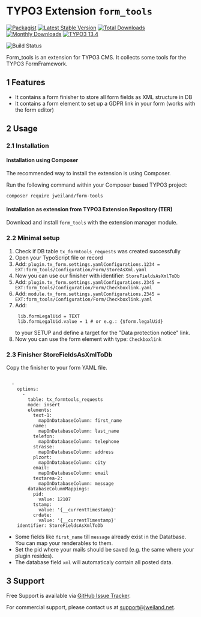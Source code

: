 # TYPO3 Extension `form_tools`

[![Packagist][packagist-logo-stable]][extension-packagist-url]
[![Latest Stable Version][extension-build-shield]][extension-ter-url]
[![Total Downloads][extension-downloads-badge]][extension-packagist-url]
[![Monthly Downloads][extension-monthly-downloads]][extension-packagist-url]
[![TYPO3 13.4][TYPO3-shield]][TYPO3-13-url]

![Build Status](https://github.com/jweiland-net/form_tools/workflows/CI/badge.svg)

Form_tools is an extension for TYPO3 CMS. It collects some tools for the TYPO3 FormFramework.

## 1 Features

* It contains a form finisher to store all form fields as XML structure in DB
* It contains a form element to set up a GDPR link in your form (works with the form editor)

## 2 Usage

### 2.1 Installation

#### Installation using Composer

The recommended way to install the extension is using Composer.

Run the following command within your Composer based TYPO3 project:

```
composer require jweiland/form-tools
```

#### Installation as extension from TYPO3 Extension Repository (TER)

Download and install `form_tools` with the extension manager module.

### 2.2 Minimal setup

1) Check if DB table `tx_formtools_requests` was created successfully
2) Open your TypoScript file or record
3) Add: `plugin.tx_form.settings.yamlConfigurations.1234 = EXT:form_tools/Configuration/Form/StoreAsXml.yaml`
4) Now you can use our finisher with identifier: `StoreFieldsAsXmlToDb`
5) Add: `plugin.tx_form.settings.yamlConfigurations.2345 = EXT:form_tools/Configuration/Form/Checkboxlink.yaml`
6) Add: `module.tx_form.settings.yamlConfigurations.2345 = EXT:form_tools/Configuration/Form/Checkboxlink.yaml`
7) Add:
   ```
    lib.formLegalUid = TEXT
    lib.formLegalUid.value = 1 # or e.g.: {$form.legalUid}
   ```
   to your SETUP and define a target for the "Data protection notice" link.
7) Now you can use the form element with type: `Checkboxlink`

### 2.3 Finisher StoreFieldsAsXmlToDb

Copy the finisher to your form YAML file.

```

  -
    options:
      -
        table: tx_formtools_requests
        mode: insert
        elements:
          text-1:
            mapOnDatabaseColumn: first_name
          name:
            mapOnDatabaseColumn: last_name
          telefon:
            mapOnDatabaseColumn: telephone
          strasse:
            mapOnDatabaseColumn: address
          plzort:
            mapOnDatabaseColumn: city
          email:
            mapOnDatabaseColumn: email
          textarea-2:
            mapOnDatabaseColumn: message
        databaseColumnMappings:
          pid:
            value: 12107
          tstamp:
            value: '{__currentTimestamp}'
          crdate:
            value: '{__currentTimestamp}'
    identifier: StoreFieldsAsXmlToDb
```

* Some fields like `first_name` till `message` already exist in the Datatbase. You can map your renderables to them.
* Set the pid where your mails should be saved (e.g. the same where your plugin resides).
* The database field `xml` will automaticaly contain all posted data.

## 3 Support

Free Support is available via [GitHub Issue Tracker](https://github.com/jweiland-net/form_tools/issues).

For commercial support, please contact us at [support@jweiland.net](support@jweiland.net).


<!-- MARKDOWN LINKS & IMAGES -->

[extension-build-shield]: https://poser.pugx.org/jweiland/form-tools/v/stable.svg?style=for-the-badge

[extension-downloads-badge]: https://poser.pugx.org/jweiland/form-tools/d/total.svg?style=for-the-badge

[extension-monthly-downloads]: https://poser.pugx.org/jweiland/form-tools/d/monthly?style=for-the-badge

[extension-ter-url]: https://extensions.typo3.org/extension/daycarecenters/

[extension-packagist-url]: https://packagist.org/packages/jweiland/form-tools/

[packagist-logo-stable]: https://img.shields.io/badge/--grey.svg?style=for-the-badge&logo=packagist&logoColor=white

[TYPO3-13-url]: https://get.typo3.org/version/13

[TYPO3-shield]: https://img.shields.io/badge/TYPO3-13.4-green.svg?style=for-the-badge&logo=typo3
